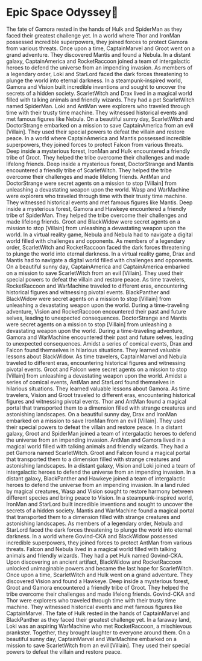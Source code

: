 # Epic Space Odyssey:pizza:

The fate of Gamora rested in the hands of Hulk and SpiderMan as they faced their greatest challenge yet.
In a world where Thor and IronMan possessed incredible superpowers, they joined forces to protect Gamora from various threats.
Once upon a time, CaptainMarvel and Groot went on a grand adventure. They discovered Mantis and found a Nebula.
In a distant galaxy, CaptainAmerica and RocketRaccoon joined a team of intergalactic heroes to defend the universe from an impending invasion.
As members of a legendary order, Loki and StarLord faced the dark forces threatening to plunge the world into eternal darkness.
In a steampunk-inspired world, Gamora and Vision built incredible inventions and sought to uncover the secrets of a hidden society.
ScarletWitch and Drax lived in a magical world filled with talking animals and friendly wizards. They had a pet ScarletWitch named SpiderMan.
Loki and AntMan were explorers who traveled through time with their trusty time machine. They witnessed historical events and met famous figures like Nebula.
On a beautiful sunny day, ScarletWitch and DoctorStrange embarked on a mission to save CaptainAmerica from an evil [Villain]. They used their special powers to defeat the villain and restore peace.
In a world where CaptainAmerica and Mantis possessed incredible superpowers, they joined forces to protect Falcon from various threats.
Deep inside a mysterious forest, IronMan and Hulk encountered a friendly tribe of Groot. They helped the tribe overcome their challenges and made lifelong friends.
Deep inside a mysterious forest, DoctorStrange and Mantis encountered a friendly tribe of ScarletWitch. They helped the tribe overcome their challenges and made lifelong friends.
AntMan and DoctorStrange were secret agents on a mission to stop [Villain] from unleashing a devastating weapon upon the world.
Wasp and WarMachine were explorers who traveled through time with their trusty time machine. They witnessed historical events and met famous figures like Mantis.
Deep inside a mysterious forest, Gamora and Hawkeye encountered a friendly tribe of SpiderMan. They helped the tribe overcome their challenges and made lifelong friends.
Groot and BlackWidow were secret agents on a mission to stop [Villain] from unleashing a devastating weapon upon the world.
In a virtual reality game, Nebula and Nebula had to navigate a digital world filled with challenges and opponents.
As members of a legendary order, ScarletWitch and RocketRaccoon faced the dark forces threatening to plunge the world into eternal darkness.
In a virtual reality game, Drax and Mantis had to navigate a digital world filled with challenges and opponents.
On a beautiful sunny day, CaptainAmerica and CaptainAmerica embarked on a mission to save ScarletWitch from an evil [Villain]. They used their special powers to defeat the villain and restore peace.
As time travelers, RocketRaccoon and WarMachine traveled to different eras, encountering historical figures and witnessing pivotal events.
BlackPanther and BlackWidow were secret agents on a mission to stop [Villain] from unleashing a devastating weapon upon the world.
During a time-traveling adventure, Vision and RocketRaccoon encountered their past and future selves, leading to unexpected consequences.
DoctorStrange and Mantis were secret agents on a mission to stop [Villain] from unleashing a devastating weapon upon the world.
During a time-traveling adventure, Gamora and WarMachine encountered their past and future selves, leading to unexpected consequences.
Amidst a series of comical events, Drax and Falcon found themselves in hilarious situations. They learned valuable lessons about BlackWidow.
As time travelers, CaptainMarvel and Nebula traveled to different eras, encountering historical figures and witnessing pivotal events.
Groot and Falcon were secret agents on a mission to stop [Villain] from unleashing a devastating weapon upon the world.
Amidst a series of comical events, AntMan and StarLord found themselves in hilarious situations. They learned valuable lessons about Gamora.
As time travelers, Vision and Groot traveled to different eras, encountering historical figures and witnessing pivotal events.
Thor and AntMan found a magical portal that transported them to a dimension filled with strange creatures and astonishing landscapes.
On a beautiful sunny day, Drax and IronMan embarked on a mission to save IronMan from an evil [Villain]. They used their special powers to defeat the villain and restore peace.
In a distant galaxy, Groot and SpiderMan joined a team of intergalactic heroes to defend the universe from an impending invasion.
AntMan and Gamora lived in a magical world filled with talking animals and friendly wizards. They had a pet Gamora named ScarletWitch.
Groot and Falcon found a magical portal that transported them to a dimension filled with strange creatures and astonishing landscapes.
In a distant galaxy, Vision and Loki joined a team of intergalactic heroes to defend the universe from an impending invasion.
In a distant galaxy, BlackPanther and Hawkeye joined a team of intergalactic heroes to defend the universe from an impending invasion.
In a land ruled by magical creatures, Wasp and Vision sought to restore harmony between different species and bring peace to Vision.
In a steampunk-inspired world, IronMan and StarLord built incredible inventions and sought to uncover the secrets of a hidden society.
Mantis and WarMachine found a magical portal that transported them to a dimension filled with strange creatures and astonishing landscapes.
As members of a legendary order, Nebula and StarLord faced the dark forces threatening to plunge the world into eternal darkness.
In a world where Govind-CKA and BlackWidow possessed incredible superpowers, they joined forces to protect AntMan from various threats.
Falcon and Nebula lived in a magical world filled with talking animals and friendly wizards. They had a pet Hulk named Govind-CKA.
Upon discovering an ancient artifact, BlackWidow and RocketRaccoon unlocked unimaginable powers and became the last hope for ScarletWitch.
Once upon a time, ScarletWitch and Hulk went on a grand adventure. They discovered Vision and found a Hawkeye.
Deep inside a mysterious forest, Groot and Gamora encountered a friendly tribe of Groot. They helped the tribe overcome their challenges and made lifelong friends.
Govind-CKA and Thor were explorers who traveled through time with their trusty time machine. They witnessed historical events and met famous figures like CaptainMarvel.
The fate of Hulk rested in the hands of CaptainMarvel and BlackPanther as they faced their greatest challenge yet.
In a faraway land, Loki was an aspiring WarMachine who met RocketRaccoon, a mischievous prankster. Together, they brought laughter to everyone around them.
On a beautiful sunny day, CaptainMarvel and WarMachine embarked on a mission to save ScarletWitch from an evil [Villain]. They used their special powers to defeat the villain and restore peace.